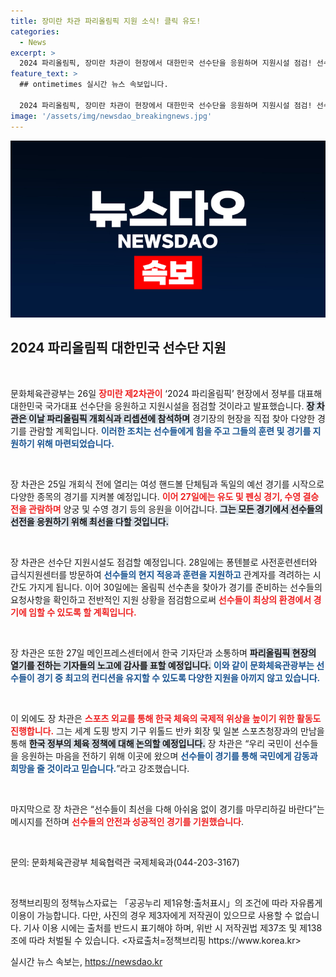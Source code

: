 ```yaml
---
title: 장미란 차관 파리올림픽 지원 소식! 클릭 유도!
categories:
  - News
excerpt: >
  2024 파리올림픽, 장미란 차관이 현장에서 대한민국 선수단을 응원하며 지원시설 점검! 선수들의 경기를 지켜보며 희망과 감동을 전할 예정. 관심 집중!
feature_text: >
  ## ontimetimes 실시간 뉴스 속보입니다.

  2024 파리올림픽, 장미란 차관이 현장에서 대한민국 선수단을 응원하며 지원시설 점검! 선수들의 경기를 지켜보며 희망과 감동을 전할 예정. 관심 집중!
image: '/assets/img/newsdao_breakingnews.jpg'
---
```


<p><img src="/assets/img/newsdao_breakingnews.jpg" alt="ontimetimes 속보" /></p>

<h2 data-ke-size="size26">2024 파리올림픽 대한민국 선수단 지원</h2>

<p data-ke-size="size16">&nbsp;</p>

<p>문화체육관광부는 26일 <b><span style="color: #ee2323;">장미란 제2차관이</span></b> ‘2024 파리올림픽’ 현장에서 정부를 대표해 대한민국 국가대표 선수단을 응원하고 지원시설을 점검할 것이라고 발표했습니다. <b><span style="background-color: #21538527;">장 차관은 이날 파리올림픽 개회식과 리셉션에 참석하며</span></b> 경기장의 현장을 직접 찾아 다양한 경기를 관람할 계획입니다. <b><span style="color: #1a5490;">이러한 조치는 선수들에게 힘을 주고 그들의 훈련 및 경기를 지원하기 위해 마련되었습니다.</span></b></p>

<p data-ke-size="size16">&nbsp;</p>

<p>장 차관은 25일 개회식 전에 열리는 여성 핸드볼 단체팀과 독일의 예선 경기를 시작으로 다양한 종목의 경기를 지켜볼 예정입니다. <b><span style="color: #ee2323;">이어 27일에는 유도 및 펜싱 경기, 수영 결승전을 관람하며</span></b> 양궁 및 수영 경기 등의 응원을 이어갑니다. <b><span style="background-color: #21538527;">그는 모든 경기에서 선수들의 선전을 응원하기 위해 최선을 다할 것입니다.</span></b></p>

<p data-ke-size="size16">&nbsp;</p>

<p>장 차관은 선수단 지원시설도 점검할 예정입니다. 28일에는 퐁텐블로 사전훈련센터와 급식지원센터를 방문하여 <b><span style="color: #1a5490;">선수들의 현지 적응과 훈련을 지원하고</span></b> 관계자를 격려하는 시간도 가지게 됩니다. 이어 30일에는 올림픽 선수촌을 찾아가 경기를 준비하는 선수들의 요청사항을 확인하고 전반적인 지원 상황을 점검함으로써 <b><span style="color: #ee2323;">선수들이 최상의 환경에서 경기에 임할 수 있도록 할 계획입니다.</span></b></p>

<p data-ke-size="size16">&nbsp;</p>

<p>장 차관은 또한 27일 메인프레스센터에서 한국 기자단과 소통하며 <b><span style="background-color: #21538527;">파리올림픽 현장의 열기를 전하는 기자들의 노고에 감사를 표할 예정입니다.</span></b> <b><span style="color: #1a5490;">이와 같이 문화체육관광부는 선수들이 경기 중 최고의 컨디션을 유지할 수 있도록 다양한 지원을 아끼지 않고 있습니다.</span></b></p>

<p data-ke-size="size16">&nbsp;</p>

<p>이 외에도 장 차관은 <b><span style="color: #ee2323;">스포츠 외교를 통해 한국 체육의 국제적 위상을 높이기 위한 활동도 진행합니다.</span></b> 그는 세계 도핑 방지 기구 위톨드 반카 회장 및 일본 스포츠청장과의 만남을 통해 <b><span style="background-color: #21538527;">한국 정부의 체육 정책에 대해 논의할 예정입니다.</span></b> 장 차관은 “우리 국민이 선수들을 응원하는 마음을 전하기 위해 이곳에 왔으며 <b><span style="color: #1a5490;">선수들이 경기를 통해 국민에게 감동과 희망을 줄 것이라고 믿습니다.</span></b>”라고 강조했습니다.</p>

<p data-ke-size="size16">&nbsp;</p>

<p>마지막으로 장 차관은 “선수들이 최선을 다해 아쉬움 없이 경기를 마무리하길 바란다”는 메시지를 전하며 <b><span style="color: #ee2323;">선수들의 안전과 성공적인 경기를 기원했습니다</span></b>. </p>

<p data-ke-size="size16">&nbsp;</p>

<p>문의: 문화체육관광부 체육협력관 국제체육과(044-203-3167)</p>

<p data-ke-size="size16">&nbsp;</p>

<p>정책브리핑의 정책뉴스자료는 「공공누리 제1유형:출처표시」의 조건에 따라 자유롭게 이용이 가능합니다. 다만, 사진의 경우 제3자에게 저작권이 있으므로 사용할 수 없습니다. 기사 이용 시에는 출처를 반드시 표기해야 하며, 위반 시 저작권법 제37조 및 제138조에 따라 처벌될 수 있습니다. &lt;자료출처=정책브리핑 https://www.korea.kr></p>
실시간 뉴스 속보는, <a href="https://newsdao.kr" rel="dofollow">https://newsdao.kr</a>


